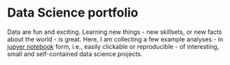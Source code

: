 # Data Science portfolio

Data are fun and exciting. Learning new things - new skillsets, or new facts about the world - is great.
Here, I am collecting a few example analyses - in [jupyer notebook](jupyter.org) form, i.e., easily
clickable or reproducible - of interesting, small and self-contained data science projects.
